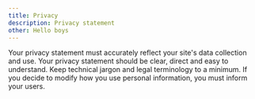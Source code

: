 ```yaml
---
title: Privacy
description: Privacy statement
other: Hello boys
---
```

Your privacy statement must accurately reflect your site's data collection and use. Your privacy statement should be clear, direct and easy to understand. Keep technical jargon and legal terminology to a minimum. If you decide to modify how you use personal information, you must inform your users.
